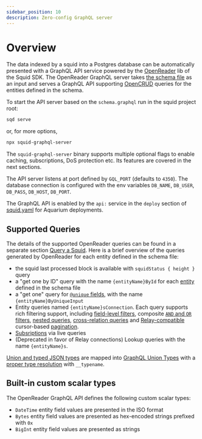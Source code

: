 ```yaml
---
sidebar_position: 10
description: Zero-config GraphQL server
---
```


# Overview

The data indexed by a squid into a Postgres database can be automatically presented with a GraphQL API service powered by the [OpenReader](https://github.com/subsquid/squid-sdk/tree/master/graphql/openreader) lib of the Squid SDK. The OpenReader GraphQL server takes [the schema file](/firesquid/basics/schema-file) as an input and serves a GraphQL API supporting [OpenCRUD](https://www.opencrud.org/) queries for the entities defined in the schema.

To start the API server based on the `schema.graphql` run in the squid project root:
```bash
sqd serve
```
or, for more options,
```bash
npx squid-graphql-server
```
The `squid-graphql-server` binary supports multiple optional flags to enable caching, subscriptions, DoS protection etc. Its features are covered in the next sections.

The API server listens at port defined by `GQL_PORT` (defaults to `4350`). The database connection is configured with the env variables `DB_NAME`, `DB_USER`, `DB_PASS`, `DB_HOST`, `DB_PORT`.

The GraphQL API is enabled by the `api:` service in the `deploy` section of [squid.yaml](/firesquid/deploy-squid/deploy-manifest) for Aquarium deployments.

## Supported Queries

The details of the supported OpenReader queries can be found in a separate section [Query a Squid](/firesquid/query-squid). Here is a brief overview of the queries generated by OpenReader for each entity defined in the schema file:

- the squid last processed block is available with `squidStatus { height }` query 
- a "get one by ID" query with the name `{entityName}ById` for each [entity](/firesquid/basics/schema-file/entities) defined in the schema file
- a "get one" query for [`@unique` fields](/firesquid/basics/schema-file/indexes-and-constraints), with the name `{entityName}ByUniqueInput`
- Entity queries named `{entityName}sConnection`. Each query supports rich filtering support, including [field-level filters](/firesquid/query-squid/queries), composite [`AND` and `OR` filters](/firesquid/query-squid/and-or-filters), [nested queries](/firesquid/query-squid/nested-field-queries), [cross-relation queries](/firesquid/query-squid/cross-relation-field-queries) and [Relay-compatible](https://relay.dev/graphql/connections.htm) cursor-based [pagination](/firesquid/query-squid/paginate-query-results).
- [Subsriptions](/firesquid/graphql-api/subscriptions) via live queries
- (Deprecated in favor of Relay connections) Lookup queries with the name `{entityName}s`. 

[Union and typed JSON types](/firesquid/basics/schema-file/unions-and-typed-json) are mapped into [GraphQL Union Types](https://graphql.org/learn/schema/#union-types) with a [proper type resolution](/firesquid/query-squid/resolve-union-types-interfaces) with `__typename`.

## Built-in custom scalar types

The OpenReader GraphQL API defines the following custom scalar types:

- `DateTime` entity field values are presented in the ISO format
- `Bytes` entity field values are presented as hex-encoded strings prefixed with `0x`
- `BigInt` entity field values are presented as strings
